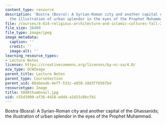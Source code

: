 ```yaml
---
content_type: resource
description: 'Bostra (Bosra): A Syrian-Roman city and another capital of the Ghassanids;
  the illustration of urban splendor in the eyes of the Prophet Muhammad.'
file: /courses/4-614-religious-architecture-and-islamic-cultures-fall-2002/c55d3909af364418eddda1d15c0bcfb1_5080thumbnail.jpg
file_size: 26409
file_type: image/jpeg
image_metadata:
  caption: ''
  credit: ''
  image-alt: ''
learning_resource_types:
- Lecture Notes
license: https://creativecommons.org/licenses/by-nc-sa/4.0/
ocw_type: OCWImage
parent_title: Lecture Notes
parent_type: CourseSection
parent_uid: 68abeaab-4eff-532c-e858-18d3ffb567bd
resourcetype: Image
title: 5080thumbnail.jpg
uid: c55d3909-af36-4418-eddd-a1d15c0bcfb1
---
```

Bostra (Bosra): A Syrian-Roman city and another capital of the Ghassanids; the illustration of urban splendor in the eyes of the Prophet Muhammad.